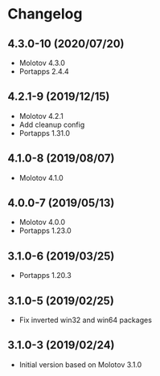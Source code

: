 # Changelog

## 4.3.0-10 (2020/07/20)

* Molotov 4.3.0
* Portapps 2.4.4

## 4.2.1-9 (2019/12/15)

* Molotov 4.2.1
* Add cleanup config
* Portapps 1.31.0

## 4.1.0-8 (2019/08/07)

* Molotov 4.1.0

## 4.0.0-7 (2019/05/13)

* Molotov 4.0.0
* Portapps 1.23.0

## 3.1.0-6 (2019/03/25)

* Portapps 1.20.3

## 3.1.0-5 (2019/02/25)

* Fix inverted win32 and win64 packages

## 3.1.0-3 (2019/02/24)

* Initial version based on Molotov 3.1.0
